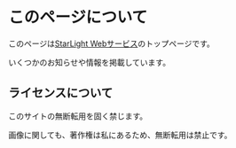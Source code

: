 # このページについて

このページは[StarLight Webサービス](https://dev.m86.work/)のトップページです。

いくつかのお知らせや情報を掲載しています。

## ライセンスについて

このサイトの無断転用を固く禁じます。

画像に関しても、著作権は私にあるため、無断転用は禁止です。  

